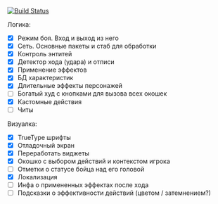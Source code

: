 [![Build Status](https://travis-ci.org/msifd/misca.svg?branch=master)](https://travis-ci.org/msifd/misca)

Логика:
* [x] Режим боя. Вход и выход из него
* [x] Сеть. Основные пакеты и стаб для обработки
* [x] Контроль энтитей
* [x] Детектор хода (удара) и отписи
* [x] Применение эффектов
* [x] БД характеристик
* [x] Длительные эффекты персонажей
* [ ] Богатый худ с кнопками для вызова всех окошек
* [x] Кастомные действия
* [ ] Читы

Визуалка:
* [x] TrueType шрифты
* [x] Отладочный экран
* [x] Переработать виджеты
* [x] Окошко с выбором действий и контекстом игрока
* [ ] Отметки о статусе бойца над его головой
* [x] Локализация
* [ ] Инфа о примененных эффектах после хода
* [ ] Подсказки о эффективности действий (цветом / затемнением?)

